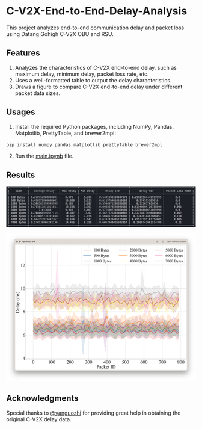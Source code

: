 # C-V2X-End-to-End-Delay-Analysis

This project analyzes end-to-end communication delay and packet loss using Datang Gohigh C-V2X OBU and RSU.

## Features

1. Analyzes the characteristics of C-V2X end-to-end delay, such as maximum delay, minimum delay, packet loss rate, etc.
2. Uses a well-formatted table to output the delay characteristics.
3. Draws a figure to compare C-V2X end-to-end delay under different packet data sizes.

## Usages

1. Install the required Python packages, including NumPy, Pandas, Matplotlib, PrettyTable, and brewer2mpl:

```bash
pip install numpy pandas matplotlib prettytable brewer2mpl
```

2. Run the [main.ipynb](https://github.com/neardws/C-V2X-End-to-End-Delay-Analysis/blob/main/main.ipynb) file.

## Results

![1680059074460](image/README/1680059074460.png)

![1680057858390](image/README/1680057858390.png)

## Acknowledgments

Special thanks to [@yanguozhi](https://github.com/yanguozhi) for providing great help in obtaining the original C-V2X delay data.